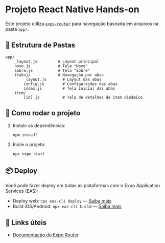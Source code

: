 # Projeto React Native Hands-on

Este projeto utiliza [`expo-router`](https://docs.expo.dev/router/introduction/) para navegação baseada em arquivos na pasta `app/`.

## 📁 Estrutura de Pastas

```
app/
	_layout.js         # Layout principal
	novo.js            # Tela "Novo"
	sobre.js           # Tela "Sobre"
	(tabs)/            # Navegação por abas
		_layout.js       # Layout das abas
		config.js        # Configurações das abas
		index.js         # Tela inicial das abas
	item/
		[id].js          # Tela de detalhes de item dinâmico
```

## 🚀 Como rodar o projeto

1. Instale as dependências:
   ```sh
   npm install
   ```
2. Inicie o projeto:
   ```sh
   npx expo start
   ```

## 📦 Deploy

Você pode fazer deploy em todas as plataformas com o Expo Application Services (EAS):

- Deploy web: `npx eas-cli deploy` — [Saiba mais](https://docs.expo.dev/eas/hosting/get-started/)
- Build iOS/Android: `npx eas-cli build` — [Saiba mais](https://expo.dev/eas)

## 📝 Links úteis

- [Documentação do Expo Router](https://docs.expo.dev/router/introduction/)
